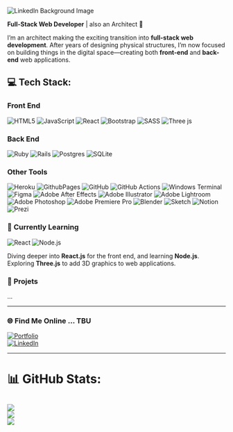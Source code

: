 ![LinkedIn Background Image](https://media.licdn.com/dms/image/v2/D4D16AQGjGmhI94CqQA/profile-displaybackgroundimage-shrink_350_1400/profile-displaybackgroundimage-shrink_350_1400/0/1725825749737?e=1735776000&v=beta&t=_vUytvtv86mjVgTme5WZHHmCCyzt5ileWTK72PNcEEY)


**Full-Stack Web Developer** | also an Architect 🌚

I’m an architect making the exciting transition into **full-stack web development**. After years of designing physical structures, I’m now focused on building things in the digital space—creating both **front-end** and **back-end** web applications.

## 💻 Tech Stack:

### Front End
![HTML5](https://img.shields.io/badge/html5-%23E34F26.svg?style=for-the-badge&logo=html5&logoColor=white)
![JavaScript](https://img.shields.io/badge/javascript-%23323330.svg?style=for-the-badge&logo=javascript&logoColor=%23F7DF1E)
![React](https://img.shields.io/badge/react-%2320232a.svg?style=for-the-badge&logo=react&logoColor=%2361DAFB)
![Bootstrap](https://img.shields.io/badge/bootstrap-%238511FA.svg?style=for-the-badge&logo=bootstrap&logoColor=white)
![SASS](https://img.shields.io/badge/SASS-hotpink.svg?style=for-the-badge&logo=SASS&logoColor=white)
![Three js](https://img.shields.io/badge/threejs-black?style=for-the-badge&logo=three.js&logoColor=white)

### Back End
![Ruby](https://img.shields.io/badge/ruby-%23CC342D.svg?style=for-the-badge&logo=ruby&logoColor=white)
![Rails](https://img.shields.io/badge/rails-%23CC0000.svg?style=for-the-badge&logo=ruby-on-rails&logoColor=white)
![Postgres](https://img.shields.io/badge/postgres-%23316192.svg?style=for-the-badge&logo=postgresql&logoColor=white)
![SQLite](https://img.shields.io/badge/sqlite-%2307405e.svg?style=for-the-badge&logo=sqlite&logoColor=white)

### Other Tools
![Heroku](https://img.shields.io/badge/heroku-%23430098.svg?style=for-the-badge&logo=heroku&logoColor=white)
![GithubPages](https://img.shields.io/badge/github%20pages-121013?style=for-the-badge&logo=github&logoColor=white)
![GitHub](https://img.shields.io/badge/github-%23121011.svg?style=for-the-badge&logo=github&logoColor=white)
![GitHub Actions](https://img.shields.io/badge/github%20actions-%232671E5.svg?style=for-the-badge&logo=githubactions&logoColor=white)
![Windows Terminal](https://img.shields.io/badge/Windows%20Terminal-%234D4D4D.svg?style=for-the-badge&logo=windows-terminal&logoColor=white)
![Figma](https://img.shields.io/badge/figma-%23F24E1E.svg?style=for-the-badge&logo=figma&logoColor=white)
![Adobe After Effects](https://img.shields.io/badge/Adobe%20After%20Effects-9999FF.svg?style=for-the-badge&logo=Adobe%20After%20Effects&logoColor=white)
![Adobe Illustrator](https://img.shields.io/badge/adobe%20illustrator-%23FF9A00.svg?style=for-the-badge&logo=adobe%20illustrator&logoColor=white)
![Adobe Lightroom](https://img.shields.io/badge/Adobe%20Lightroom-31A8FF.svg?style=for-the-badge&logo=Adobe%20Lightroom&logoColor=white)
![Adobe Photoshop](https://img.shields.io/badge/adobe%20photoshop-%2331A8FF.svg?style=for-the-badge&logo=adobe%20photoshop&logoColor=white)
![Adobe Premiere Pro](https://img.shields.io/badge/Adobe%20Premiere%20Pro-9999FF.svg?style=for-the-badge&logo=Adobe%20Premiere%20Pro&logoColor=white)
![Blender](https://img.shields.io/badge/blender-%23F5792A.svg?style=for-the-badge&logo=blender&logoColor=white)
![Sketch](https://img.shields.io/badge/Sketch-FFB387?style=for-the-badge&logo=sketch&logoColor=black)
![Notion](https://img.shields.io/badge/Notion-%23000000.svg?style=for-the-badge&logo=notion&logoColor=white)
![Prezi](https://img.shields.io/badge/Prezi-%23000000.svg?style=for-the-badge&logo=Prezi&logoColor=white)


### 🌱 **Currently Learning**

![React](https://img.shields.io/badge/-React-blue) ![Node.js](https://img.shields.io/badge/-Node.js-green) 

Diving deeper into **React.js** for the front end, and learning **Node.js**. Exploring **Three.js** to add 3D graphics to web applications.

### 🎯 **Projets**
... 

---

### 🌐 **Find Me Online** ... TBU
[![Portfolio](https://img.shields.io/badge/Portfolio-Check%20It%20Out-green)](https://ruxade.com)  
[![LinkedIn](https://img.shields.io/badge/LinkedIn-Connect-blue)](https://www.linkedin.com/in/ruxade/)


---

# 📊 GitHub Stats:
![](https://github-readme-stats.vercel.app/api?username=ruxade&theme=buefy&hide_border=true&include_all_commits=false&count_private=false)<br/>
![](https://github-readme-streak-stats.herokuapp.com/?user=ruxade&theme=buefy&hide_border=true)<br/>
![](https://github-readme-stats.vercel.app/api/top-langs/?username=ruxade&theme=buefy&hide_border=true&include_all_commits=false&count_private=false&layout=compact)
---
